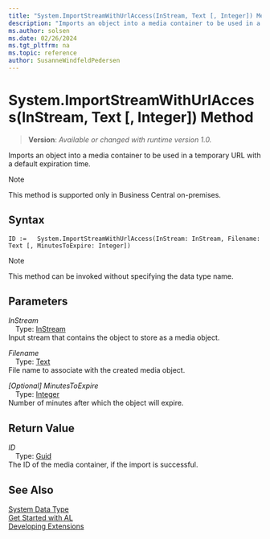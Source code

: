 ```yaml
---
title: "System.ImportStreamWithUrlAccess(InStream, Text [, Integer]) Method"
description: "Imports an object into a media container to be used in a temporary URL with a default expiration time."
ms.author: solsen
ms.date: 02/26/2024
ms.tgt_pltfrm: na
ms.topic: reference
author: SusanneWindfeldPedersen
---
```

[//]: # (START>DO_NOT_EDIT)
[//]: # (IMPORTANT:Do not edit any of the content between here and the END>DO_NOT_EDIT.)
[//]: # (Any modifications should be made in the .xml files in the ModernDev repo.)
# System.ImportStreamWithUrlAccess(InStream, Text [, Integer]) Method
> **Version**: _Available or changed with runtime version 1.0._

Imports an object into a media container to be used in a temporary URL with a default expiration time.

> [!NOTE]
> This method is supported only in Business Central on-premises.

## Syntax
```AL
ID :=   System.ImportStreamWithUrlAccess(InStream: InStream, Filename: Text [, MinutesToExpire: Integer])
```
> [!NOTE]
> This method can be invoked without specifying the data type name.
## Parameters
*InStream*  
&emsp;Type: [InStream](../instream/instream-data-type.md)  
Input stream that contains the object to store as a media object.  

*Filename*  
&emsp;Type: [Text](../text/text-data-type.md)  
File name to associate with the created media object.  

*[Optional] MinutesToExpire*  
&emsp;Type: [Integer](../integer/integer-data-type.md)  
Number of minutes after which the object will expire.  


## Return Value
*ID*  
&emsp;Type: [Guid](../guid/guid-data-type.md)  
The ID of the media container, if the import is successful.


[//]: # (IMPORTANT: END>DO_NOT_EDIT)
## See Also
[System Data Type](system-data-type.md)  
[Get Started with AL](../../devenv-get-started.md)  
[Developing Extensions](../../devenv-dev-overview.md)
